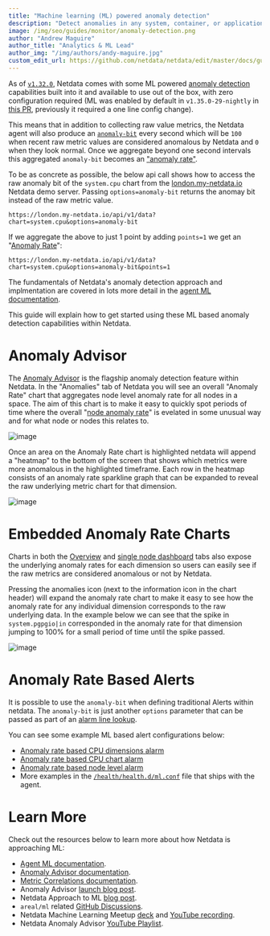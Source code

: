 ```yaml
---
title: "Machine learning (ML) powered anomaly detection"
description: "Detect anomalies in any system, container, or application in your infrastructure with machine learning and the open-source Netdata Agent."
image: /img/seo/guides/monitor/anomaly-detection.png
author: "Andrew Maguire"
author_title: "Analytics & ML Lead"
author_img: "/img/authors/andy-maguire.jpg"
custom_edit_url: https://github.com/netdata/netdata/edit/master/docs/guides/monitor/anomaly-detection.md
---
```






As of [`v1.32.0`](https://github.com/netdata/netdata/releases/tag/v1.32.0), Netdata comes with some ML powered [anomaly detection](https://en.wikipedia.org/wiki/Anomaly_detection) capabilities built into it and available to use out of the box, with zero configuration required (ML was enabled by default in `v1.35.0-29-nightly` in [this PR](https://github.com/netdata/netdata/pull/13158), previously it required a one line config change).

This means that in addition to collecting raw value metrics, the Netdata agent will also produce an [`anomaly-bit`](/docs/agent/ml#anomaly-bit---100--anomalous-0--normal) every second which will be `100` when recent raw metric values are considered anomalous by Netdata and `0` when they look normal. Once we aggregate beyond one second intervals this aggregated `anomaly-bit` becomes an ["anomaly rate"](/docs/agent/ml#anomaly-rate---averageanomaly-bit).

To be as concrete as possible, the below api call shows how to access the raw anomaly bit of the `system.cpu` chart from the [london.my-netdata.io](https://london.my-netdata.io) Netdata demo server. Passing `options=anomaly-bit` returns the anomay bit instead of the raw metric value.

```
https://london.my-netdata.io/api/v1/data?chart=system.cpu&options=anomaly-bit
```

If we aggregate the above to just 1 point by adding `points=1` we get an "[Anomaly Rate](/docs/agent/ml#anomaly-rate---averageanomaly-bit)":

```
https://london.my-netdata.io/api/v1/data?chart=system.cpu&options=anomaly-bit&points=1
```

The fundamentals of Netdata's anomaly detection approach and implmentation are covered in lots more detail in the [agent ML documentation](/docs/agent/ml). 

This guide will explain how to get started using these ML based anomaly detection capabilities within Netdata.

# Anomaly Advisor

The [Anomaly Advisor](/docs/cloud/insights/anomaly-advisor) is the flagship anomaly detection feature within Netdata. In the "Anomalies" tab of Netdata you will see an overall "Anomaly Rate" chart that aggregates node level anomaly rate for all nodes in a space. The aim of this chart is to make it easy to quickly spot periods of time where the overall "[node anomaly rate](/docs/agent/ml#node-anomaly-rate)" is evelated in some unusual way and for what node or nodes this relates to.

![image](https://user-images.githubusercontent.com/2178292/175928290-490dd8b9-9c55-4724-927e-e145cb1cc837.png)

Once an area on the Anomaly Rate chart is highlighted netdata will append a "heatmap" to the bottom of the screen that shows which metrics were more anomalous in the highlighted timeframe. Each row in the heatmap consists of an anomaly rate sparkline graph that can be expanded to reveal the raw underlying metric chart for that dimension.

![image](https://user-images.githubusercontent.com/2178292/175929162-02c8fe69-cc4f-4cf4-9b3a-a5e559a6feca.png)

# Embedded Anomaly Rate Charts

Charts in both the [Overview](/docs/cloud/visualize/overview) and [single node dashboard](/docs/cloud/visualize/overview#jump-to-single-node-dashboards) tabs also expose the underlying anomaly rates for each dimension so users can easily see if the raw metrics are considered anomalous or not by Netdata.

Pressing the anomalies icon (next to the information icon in the chart header) will expand the anomaly rate chart to make it easy to see how the anomaly rate for any individual dimension corresponds to the raw underlying data. In the example below we can see that the spike in `system.pgpgio|in` corresponded in the anomaly rate for that dimension jumping to 100% for a small period of time until the spike passed.

![image](https://user-images.githubusercontent.com/2178292/175933078-5dd951ff-7709-4bb9-b4be-34199afb3945.png)

# Anomaly Rate Based Alerts

It is possible to use the `anomaly-bit` when defining traditional Alerts within netdata. The `anomaly-bit` is just another `options` parameter that can be passed as part of an [alarm line lookup](/docs/agent/health/reference#alarm-line-lookup). 

You can see some example ML based alert configurations below:

- [Anomaly rate based CPU dimensions alarm](/docs/agent/health/reference#example-8---anomaly-rate-based-cpu-dimensions-alarm)
- [Anomaly rate based CPU chart alarm](/docs/agent/health/reference#example-9---anomaly-rate-based-cpu-chart-alarm)
- [Anomaly rate based node level alarm](/docs/agent/health/reference#example-10---anomaly-rate-based-node-level-alarm)
- More examples in the [`/health/health.d/ml.conf`](https://github.com/netdata/netdata/blob/master/health/health.d/ml.conf) file that ships with the agent.

# Learn More

Check out the resources below to learn more about how Netdata is approaching ML:

- [Agent ML documentation](/docs/agent/ml).
- [Anomaly Advisor documentation](/docs/cloud/insights/anomaly-advisor).
- [Metric Correlations documentation](/docs/cloud/insights/metric-correlations).
- Anomaly Advisor [launch blog post](https://www.netdata.cloud/blog/introducing-anomaly-advisor-unsupervised-anomaly-detection-in-netdata/).
- Netdata Approach to ML [blog post](https://www.netdata.cloud/blog/our-approach-to-machine-learning/).
- `areal/ml` related [GitHub Discussions](https://github.com/netdata/netdata/discussions?discussions_q=label%3Aarea%2Fml).
- Netdata Machine Learning Meetup [deck](https://docs.google.com/presentation/d/1rfSxktg2av2k-eMwMbjN0tXeo76KC33iBaxerYinovs/edit?usp=sharing) and [YouTube recording](https://www.youtube.com/watch?v=eJGWZHVQdNU).
- Netdata Anomaly Advisor [YouTube Playlist](https://youtube.com/playlist?list=PL-P-gAHfL2KPeUcCKmNHXC-LX-FfdO43j). 